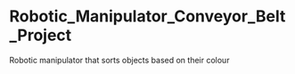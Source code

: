 # Robotic_Manipulator_Conveyor_Belt_Project
Robotic manipulator that sorts objects based on their colour
